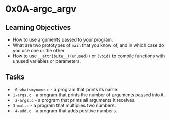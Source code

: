 # 0x0A-argc_argv

## Learning Objectives 
- How to use arguments passed to your program.
- What are two prototypes of `main` that you know of, and in which case do you use one or the other.
- How to use `__attribute__((unused))` or `(void)` to compile functions with unused variables or parameters.

## Tasks

- ` 0-whatsmyname.c` - a program that prints its name.
-  `1-args.c` - a program that prints the number of arguments passed into it.
- ` 2-args.c` - a program that prints all arguments it receives.
- `3-mul.c` - a program that multiplies two numbers.
- ` 4-add.c` -  a program that adds positive numbers.
